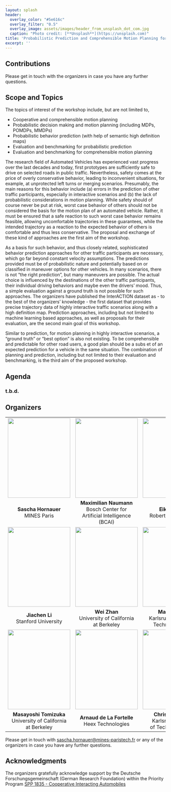 ```yaml
---
layout: splash
header:
  overlay_color: "#5e616c"
  overlay_filter: "0.5"
  overlay_image: assets/images/header_from_unsplash_dot_com.jpg
  caption: "Photo credit: [**Unsplash**](https://unsplash.com)"
title: 'Probabilistic Prediction and Comprehensible Motion Planning for Automated Vehicles – Approaches and Benchmarking'
excerpt: ''
---
```



## Contributions

Please get in touch with the organizers in case you have any further questions.

## Scope and Topics

The topics of interest of the workshop include, but are not limited to,
- Cooperative and comprehensible motion planning
- Probabilistic decision making and motion planning (including MDPs, POMDPs, MMDPs)
- Probabilistic behavior prediction (with help of semantic high definition maps)
- Evaluation and benchmarking for probabilistic prediction
- Evaluation and benchmarking for comprehensible motion planning

The research field of Automated Vehicles has experienced vast progress over the last decades and today, first prototypes are sufficiently safe to drive on selected roads in public traffic. Nevertheless, safety comes at the price of overly conservative behavior, leading to inconvenient situations, for example, at unprotected left turns or merging scenarios. Presumably, the main reasons for this behavior include (a) errors in the prediction of other traffic participants, especially in interactive scenarios and (b) the lack of probabilistic considerations in motion planning. While safety should of course never be put at risk, worst case behavior of others should not be considered the basis for the motion plan of an automated vehicle. Rather, it must be ensured that a safe reaction to such worst case behavior remains feasible, allowing uncomfortable trajectories in these guarantees, while the intended trajectory as a reaction to the expected behavior of others is comfortable and thus less conservative. The proposal and exchange of these kind of approaches are the first aim of the workshop.  


As a basis for such behavior, and thus closely related, sophisticated behavior prediction approaches for other traffic participants are necessary, which go far beyond constant velocity assumptions. The predictions provided must be of probabilistic nature and potentially based on or classified in maneuver options for other vehicles. In many scenarios, there is not “the right prediction”, but many maneuvers are possible. The actual choice is influenced by the destinations of the other traffic participants, their individual driving behaviors and maybe even the drivers’ mood. Thus, a simple evaluation against a ground truth is not possible for such approaches. The organizers have published the InterACTION dataset as - to the best of the organizers’ knowledge - the first dataset that provides precise trajectory data of highly interactive traffic scenarios along with a high definition map. Prediction approaches, including but not limited to machine learning based approaches, as well as proposals for their evaluation, are the second main goal of this workshop. 


Similar to prediction, for motion planning in highly interactive scenarios, a “ground truth” or “best option” is also not existing. To be comprehensible and predictable for other road users, a good plan should be a subs et of an expected prediction for a vehicle in the same situation. The combination of planning and prediction, including but not limited to their evaluation and benchmarking, is the third aim of the proposed workshop. 



## Agenda

### t.b.d.

## Organizers

<style>
td, th {
   border: none!important;
}
th:empty {
    display: none;
}
table {
  empty-cells: hide;
}
</style>


||||
| :-: | :-: | :-: |
| <img src="https://cloud.minesparis.psl.eu/index.php/s/8Ih7coZPaAkRkId/download" width="196" height="250"> | <img src="https://cloud.minesparis.psl.eu/index.php/s/uM0S69C2HvK1P0g/download" width="196" height="250"> | <img src="https://cloud.minesparis.psl.eu/index.php/s/xUp0YRt2gkYeCrW/download" width="196" height="250"> | 
| **Sascha Hornauer**<br /> MINES Paris | **Maximilian Naumann** <br /> Bosch Center for<br /> Artificial Intelligence (BCAI) | **Eike Rehder** <br />  Robert Bosch GmbH |
<img src="https://cloud.minesparis.psl.eu/index.php/s/EeNQ4Sd6Xvd3bpj/download"  width="196" height="250"> | <img src="https://cloud.minesparis.psl.eu/index.php/s/St0MsMoWj08Ui6K/download"  width="196" height="250"> | <img src="https://cloud.minesparis.psl.eu/index.php/s/nR8bFlVEe4QlsPp/download"  width="196" height="250"> |
| **Jiachen Li** <br /> Stanford University | **Wei Zhan** <br /> University of California<br /> at Berkeley | **Martin Lauer** <br />  Karlsruhe Institute of<br /> Technology (KIT) |
| <img src="https://cloud.minesparis.psl.eu/index.php/s/QATKLUjJ1l2BA6F/download"  width="196" height="250"> | <img src="https://cloud.minesparis.psl.eu/index.php/s/EHn5azQzYNmRmM0/download"  width="196" height="250"> | <img src="https://cloud.minesparis.psl.eu/index.php/s/F2fdqs7ZuidY5fW/download"  width="196" height="250"> |
| **Masayoshi Tomizuka** <br /> University of California<br /> at Berkeley | **Arnaud de La Fortelle** <br /> Heex Technologies | **Christoph Stiller** <br /> Karlsruhe Institute<br /> of Technology (KIT) | 


Please get in touch with  [sascha.hornauer@mines-paristech.fr](sascha.hornauer@mines-paristech.fr) or any of the organizers in case you have any further questions.


## Acknowledgments

The organizers gratefully acknowledge support by the Deutsche Forschungsgemeinschaft (German Research Foundation) within the Priority Program [SPP 1835 - Cooperative Interacting Automobiles](https://www.coincar.de/)
